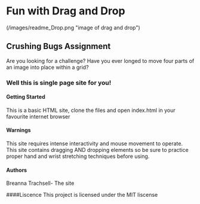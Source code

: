 # Fun with Drag and Drop
(/images/readme_Drop.png "image of drag and drop")
## Crushing Bugs Assignment
Are you looking for a challenge?
Have you ever longed to move four parts of an image into
place within a grid?
### Well this is single page site for you!

#### Getting Started
This is a basic HTML site, clone the files and open index.html in your favourite internet browser

#### Warnings
This site requires intense interactivity and mouse movement to operate. This site contains dragging AND dropping elements so be sure to practice proper hand and wrist stretching techniques before using.

#### Authors
Breanna Trachsell- The site

####Liscence
This project is licensed under the MIT liscense